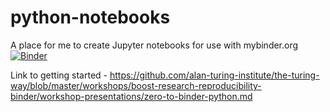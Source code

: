 # python-notebooks
A place for me to create Jupyter notebooks for use with mybinder.org
[![Binder](https://mybinder.org/badge_logo.svg)](https://mybinder.org/v2/gh/TheDataStarter/python-notebooks/HEAD)

Link to getting started - https://github.com/alan-turing-institute/the-turing-way/blob/master/workshops/boost-research-reproducibility-binder/workshop-presentations/zero-to-binder-python.md

